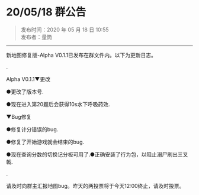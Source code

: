 # 20/05/18 群公告

> 发布时间：2020 年 05 月 18 日 10:55  
  发布者：量筒

---

新地图修复版-Alpha V0.1.1已发布在群文件内。以下为更新日志。

.

Alpha V0.1.1▼更改

●更改了版本号.

●现在进入第20题后会获得10s水下呼吸药效.

▼Bug修复

●修复计分错误的bug.

●修复了开始游戏就会结束的bug.

●现在查询分数的切换记分板可用了.●正确安装了行为包，以阻止溺尸刷出三叉戟.

.

请及时向群主汇报地图bug。昨天的两投票将于今天12:00终止，请及时投票。
